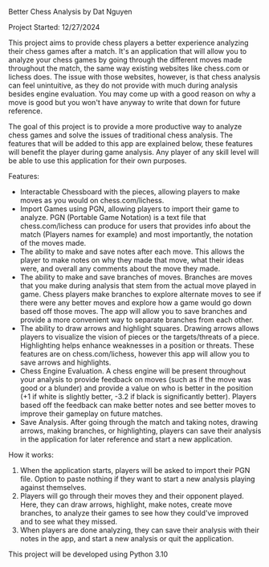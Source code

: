 Better Chess Analysis by Dat Nguyen

Project Started: 12/27/2024

This project aims to provide chess players a better experience analyzing their chess games after a match.
It's an application that will allow you to analyze your chess games by going through the different moves made throughout the match, the same way existing websites like chess.com or lichess does.
The issue with those websites, however, is that chess analysis can feel unintuitive, as they do not provide with much during analysis besides engine evaluation. You may come up with a good reason on why a move is good but you won't have anyway to write that down for future reference.  

The goal of this project is to provide a more productive way to analyze chess games and solve the issues of traditional chess analysis. The features that will be added to this app are explained below, these features will benefit the player during game analysis. Any player of any skill level will be able to use this application for their own purposes.

Features:

- Interactable Chessboard with the pieces, allowing players to make moves as you would on chess.com/lichess.
- Import Games using PGN, allowing players to import their game to analyze. PGN (Portable Game Notation) is a text file that chess.com/lichess can produce for users that provides info about the match (Players names for example) and most importantly, the notation of the moves made.
- The ability to make and save notes after each move. This allows the player to make notes on why they made that move, what their ideas were, and overall any comments about the move they made.
- The ability to make and save branches of moves. Branches are moves that you make during analysis that stem from the actual move played in game. Chess players make branches to explore alternate moves to see if there were any better moves and explore how a game would go down based off those moves. The app will allow you to save branches and provide a more convenient way to separate branches from each other.
- The ability to draw arrows and highlight squares. Drawing arrows allows players to visualize the vision of pieces or the targets/threats of a piece. Highlighting helps enhance weaknesses in a position or threats. These features are on chess.com/lichess, however this app will allow you to save arrows and highlights.
- Chess Engine Evaluation. A chess engine will be present throughout your analysis to provide feedback on moves (such as if the move was good or a blunder) and provide a value on who is better in the position (+1 if white is slightly better, -3.2 if black is significantly better). Players based off the feedback can make better notes and see better moves to improve their gameplay on future matches.
- Save Analysis. After going through the match and taking notes, drawing arrows, making branches, or highlighting, players can save their analysis in the application for later reference and start a new application.

How it works:
1. When the application starts, players will be asked to import their PGN file. Option to paste nothing if they want to start a new analysis playing against themselves.
2. Players will go through their moves they and their opponent played. Here, they can draw arrows, highlight, make notes, create move branches, to analyze their games to see how they could've improved and to see what they missed.
3. When players are done analyzing, they can save their analysis with their notes in the app, and start a new analysis or quit the application.


This project will be developed using Python 3.10